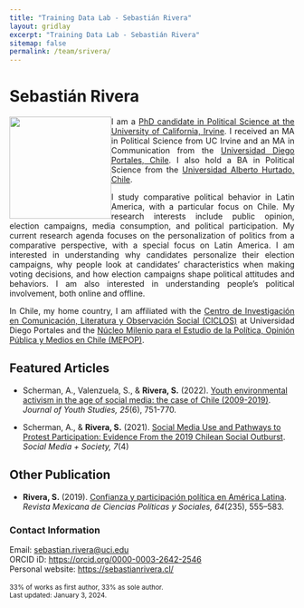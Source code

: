 ```yaml
---
title: "Training Data Lab - Sebastián Rivera"
layout: gridlay
excerpt: "Training Data Lab - Sebastián Rivera"
sitemap: false
permalink: /team/srivera/
---
```


# Sebastián Rivera

<img src="https://training-datalab.com/images/team/srivera.jpg" class="img-responsive" width="180px" style="float: left" />

<p align="justify">I am a <a href="https://www.polisci.uci.edu/" target="_blank">PhD candidate in Political Science at the University of California, Irvine</a>. I received an MA in Political Science from UC Irvine and an MA in Communication from the <a href="https://www.udp.cl/" target="_blank">Universidad Diego Portales, Chile</a>. I also hold a BA in Political Science from the <a href="https://www.uahurtado.cl/" target="_blank">Universidad Alberto Hurtado, Chile</a>.</p>

<p align="justify">I study comparative political behavior in Latin America, with a particular focus on Chile. My research interests include public opinion, election campaigns, media consumption, and political participation. My current research agenda focuses on the personalization of politics from a comparative perspective, with a special focus on Latin America. I am interested in understanding why candidates personalize their election campaigns, why people look at candidates’ characteristics when making voting decisions, and how election campaigns shape political attitudes and behaviors. I am also interested in understanding people’s political involvement, both online and offline.</p>

<p align="justify">In Chile, my home country, I am affiliated with the <a href="https://ciclos.udp.cl/" target="_blank">Centro de Investigación en Comunicación, Literatura y Observación Social (CICLOS)</a> at Universidad Diego Portales and the <a href="https://mepop.cl/" target="_blank">Núcleo Milenio para el Estudio de la Política, Opinión Pública y Medios en Chile (MEPOP)</a>.</p>

## Featured Articles

- Scherman, A., Valenzuela, S., & **Rivera, S.** (2022). <a href="https://doi.org/10.1080/13676261.2021.2010691" target="_blank">Youth environmental activism in the age of social media: the case of Chile (2009-2019)</a>. *Journal of Youth Studies, 25*(6), 751-770.

- Scherman, A., & **Rivera, S.** (2021). <a href="https://doi.org/10.1177/20563051211059704" target="_blank">Social Media Use and Pathways to Protest Participation: Evidence From the 2019 Chilean Social Outburst</a>. *Social Media + Society, 7*(4)

## Other Publication

- **Rivera, S.** (2019). <a href="https://doi.org/10.22201/fcpys.2448492xe.2019.235.65728" target="_blank">Confianza y participación política en América Latina</a>. *Revista Mexicana de Ciencias Políticas y Sociales, 64*(235), 555–583.

### Contact Information

Email: <a href="mailto:sebastian.rivera@uci.edu">sebastian.rivera@uci.edu</a><br />
ORCID iD: <a href="https://orcid.org/0000-0003-2642-2546" target="_blank">https://orcid.org/0000-0003-2642-2546</a><br />
Personal website: <a href="https://sebastianrivera.cl/" target="_blank">https://sebastianrivera.cl/</a><br />
<br />
<small>33% of works as first author, 33% as sole author.</small><br />
<small>Last updated: January 3, 2024.</small>
